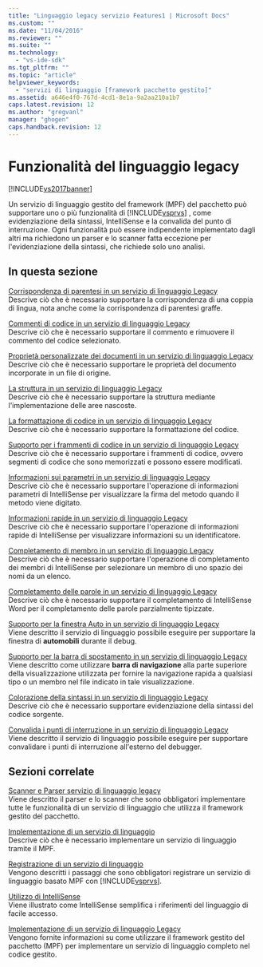 ```yaml
---
title: "Linguaggio legacy servizio Features1 | Microsoft Docs"
ms.custom: ""
ms.date: "11/04/2016"
ms.reviewer: ""
ms.suite: ""
ms.technology: 
  - "vs-ide-sdk"
ms.tgt_pltfrm: ""
ms.topic: "article"
helpviewer_keywords: 
  - "servizi di linguaggio [framework pacchetto gestito]"
ms.assetid: a646e4f0-767d-4cd1-8e1a-9a2aa210a1b7
caps.latest.revision: 12
ms.author: "gregvanl"
manager: "ghogen"
caps.handback.revision: 12
---
```

# Funzionalit&#224; del linguaggio legacy
[!INCLUDE[vs2017banner](../../code-quality/includes/vs2017banner.md)]

Un servizio di linguaggio gestito del framework \(MPF\) del pacchetto può supportare uno o più funzionalità di [!INCLUDE[vsprvs](../../code-quality/includes/vsprvs_md.md)] , come evidenziazione della sintassi, IntelliSense e la convalida del punto di interruzione.  Ogni funzionalità può essere indipendente implementato dagli altri ma richiedono un parser e lo scanner fatta eccezione per l'evidenziazione della sintassi, che richiede solo uno analisi.  
  
## In questa sezione  
 [Corrispondenza di parentesi in un servizio di linguaggio Legacy](../../extensibility/internals/brace-matching-in-a-legacy-language-service.md)  
 Descrive ciò che è necessario supportare la corrispondenza di una coppia di lingua, nota anche come la corrispondenza di parentesi graffe.  
  
 [Commenti di codice in un servizio di linguaggio Legacy](../../extensibility/internals/commenting-code-in-a-legacy-language-service.md)  
 Descrive ciò che è necessario supportare il commento e rimuovere il commento del codice selezionato.  
  
 [Proprietà personalizzate dei documenti in un servizio di linguaggio Legacy](../../extensibility/internals/custom-document-properties-in-a-legacy-language-service.md)  
 Descrive ciò che è necessario supportare le proprietà del documento incorporate in un file di origine.  
  
 [La struttura in un servizio di linguaggio Legacy](../../extensibility/internals/outlining-in-a-legacy-language-service.md)  
 Descrive ciò che è necessario supportare la struttura mediante l'implementazione delle aree nascoste.  
  
 [La formattazione di codice in un servizio di linguaggio Legacy](../../extensibility/internals/reformatting-code-in-a-legacy-language-service.md)  
 Descrive ciò che è necessario supportare la formattazione del codice.  
  
 [Supporto per i frammenti di codice in un servizio di linguaggio Legacy](../../extensibility/internals/support-for-code-snippets-in-a-legacy-language-service.md)  
 Descrive ciò che è necessario supportare i frammenti di codice, ovvero segmenti di codice che sono memorizzati e possono essere modificati.  
  
 [Informazioni sui parametri in un servizio di linguaggio Legacy](../../extensibility/internals/parameter-info-in-a-legacy-language-service2.md)  
 Descrive ciò che è necessario supportare l'operazione di informazioni parametri di IntelliSense per visualizzare la firma del metodo quando il metodo viene digitato.  
  
 [Informazioni rapide in un servizio di linguaggio Legacy](../../extensibility/internals/quick-info-in-a-legacy-language-service.md)  
 Descrive ciò che è necessario supportare l'operazione di informazioni rapide di IntelliSense per visualizzare informazioni su un identificatore.  
  
 [Completamento di membro in un servizio di linguaggio Legacy](../../extensibility/internals/member-completion-in-a-legacy-language-service.md)  
 Descrive ciò che è necessario supportare l'operazione di completamento dei membri di IntelliSense per selezionare un membro di uno spazio dei nomi da un elenco.  
  
 [Completamento delle parole in un servizio di linguaggio Legacy](../../extensibility/internals/word-completion-in-a-legacy-language-service.md)  
 Descrive ciò che è necessario supportare il completamento di IntelliSense Word per il completamento delle parole parzialmente tipizzate.  
  
 [Supporto per la finestra Auto in un servizio di linguaggio Legacy](../../extensibility/internals/support-for-the-autos-window-in-a-legacy-language-service.md)  
 Viene descritto il servizio di linguaggio possibile eseguire per supportare la finestra di **automobili** durante il debug.  
  
 [Supporto per la barra di spostamento in un servizio di linguaggio Legacy](../../extensibility/internals/support-for-the-navigation-bar-in-a-legacy-language-service.md)  
 Viene descritto come utilizzare **barra di navigazione** alla parte superiore della visualizzazione utilizzata per fornire la navigazione rapida a qualsiasi tipo o un membro nel file indicato in tale visualizzazione.  
  
 [Colorazione della sintassi in un servizio di linguaggio Legacy](../../extensibility/internals/syntax-colorizing-in-a-legacy-language-service.md)  
 Descrive ciò che è necessario supportare evidenziazione della sintassi del codice sorgente.  
  
 [Convalida i punti di interruzione in un servizio di linguaggio Legacy](../../extensibility/internals/validating-breakpoints-in-a-legacy-language-service.md)  
 Viene descritto il servizio di linguaggio possibile eseguire per supportare convalidare i punti di interruzione all'esterno del debugger.  
  
## Sezioni correlate  
 [Scanner e Parser servizio di linguaggio legacy](../../extensibility/internals/legacy-language-service-parser-and-scanner.md)  
 Viene descritto il parser e lo scanner che sono obbligatori implementare tutte le funzionalità di un servizio di linguaggio che utilizza il framework gestito del pacchetto.  
  
 [Implementazione di un servizio di linguaggio](../../extensibility/internals/implementing-a-legacy-language-service2.md)  
 Descrive ciò che è necessario implementare un servizio di linguaggio tramite il MPF.  
  
 [Registrazione di un servizio di linguaggio](../../extensibility/internals/registering-a-legacy-language-service1.md)  
 Vengono descritti i passaggi che sono obbligatori registrare un servizio di linguaggio basato MPF con [!INCLUDE[vsprvs](../../code-quality/includes/vsprvs_md.md)].  
  
 [Utilizzo di IntelliSense](../../ide/using-intellisense.md)  
 Viene illustrato come IntelliSense semplifica i riferimenti del linguaggio di facile accesso.  
  
 [Implementazione di un servizio di linguaggio Legacy](../../extensibility/internals/implementing-a-legacy-language-service1.md)  
 Vengono fornite informazioni su come utilizzare il framework gestito del pacchetto \(MPF\) per implementare un servizio di linguaggio completo nel codice gestito.